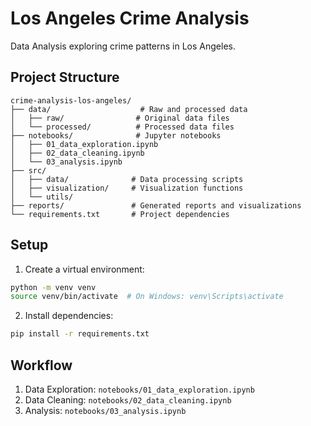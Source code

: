 # Los Angeles Crime Analysis

Data Analysis exploring crime patterns in Los Angeles.

## Project Structure
```
crime-analysis-los-angeles/
├── data/                    # Raw and processed data
│   ├── raw/                # Original data files
│   └── processed/          # Processed data files
├── notebooks/              # Jupyter notebooks
│   ├── 01_data_exploration.ipynb
│   ├── 02_data_cleaning.ipynb
│   └── 03_analysis.ipynb
├── src/                   
│   ├── data/              # Data processing scripts
│   ├── visualization/     # Visualization functions
│   └── utils/            
├── reports/               # Generated reports and visualizations
└── requirements.txt       # Project dependencies
```

## Setup
1. Create a virtual environment:
```bash
python -m venv venv
source venv/bin/activate  # On Windows: venv\Scripts\activate
```

2. Install dependencies:
```bash
pip install -r requirements.txt
```

## Workflow
1. Data Exploration: `notebooks/01_data_exploration.ipynb`
2. Data Cleaning: `notebooks/02_data_cleaning.ipynb`
3. Analysis: `notebooks/03_analysis.ipynb`